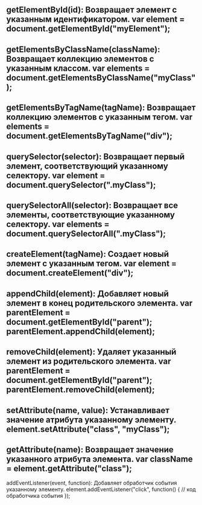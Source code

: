 getElementById(id): Возвращает элемент с указанным идентификатором.
var element = document.getElementById("myElement");
---
getElementsByClassName(className): Возвращает коллекцию элементов с указанным классом.
var elements = document.getElementsByClassName("myClass");
---
getElementsByTagName(tagName): Возвращает коллекцию элементов с указанным тегом.
var elements = document.getElementsByTagName("div");
---
querySelector(selector): Возвращает первый элемент, соответствующий указанному селектору.
var element = document.querySelector(".myClass");
---
querySelectorAll(selector): Возвращает все элементы, соответствующие указанному селектору.
var elements = document.querySelectorAll(".myClass");
---
createElement(tagName): Создает новый элемент с указанным тегом.
var element = document.createElement("div");
---
appendChild(element): Добавляет новый элемент в конец родительского элемента.
var parentElement = document.getElementById("parent");
parentElement.appendChild(element);
---
removeChild(element): Удаляет указанный элемент из родительского элемента.
var parentElement = document.getElementById("parent");
parentElement.removeChild(element);
---
setAttribute(name, value): Устанавливает значение атрибута указанному элементу.
element.setAttribute("class", "myClass");
---
getAttribute(name): Возвращает значение указанного атрибута элемента.
var className = element.getAttribute("class");
---
addEventListener(event, function): Добавляет обработчик события указанному элементу.
element.addEventListener("click", function() {
  // код обработчика события
});

